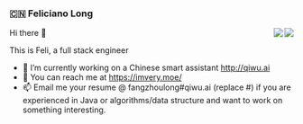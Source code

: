 ### 🇨🇳 Feliciano Long

<img align="right" src="https://github-readme-stats.vercel.app/api?username=noahzark&show_icons=true&icon_color=0366d6&text_color=24292e&bg_color=ffffff&hide_title=true" />

<img align="right" src="https://github-readme-stats.vercel.app/api/top-langs/?username=noahzark" />

Hi there 👋

This is Feli, a full stack engineer

- 🔭 I’m currently working on a Chinese smart assistant http://qiwu.ai
- 💬 You can reach me at https://imvery.moe/
- 📫 Email me your resume @ fangzhoulong#qiwu.ai (replace #) if you are experienced in Java or algorithms/data structure and want to work on something interesting.

<!--
**noahzark/noahzark** is a ✨ _special_ ✨ repository because its `README.md` (this file) appears on your GitHub profile.



Here are some ideas to get you started:

- 👯 I’m looking to collaborate on ...
- 🤔 I’m looking for help with ...
- 💬 Ask me about ...
- 📫 How to reach me: ...
- 😄 Pronouns: ...
- ⚡ Fun fact: ...
-->
